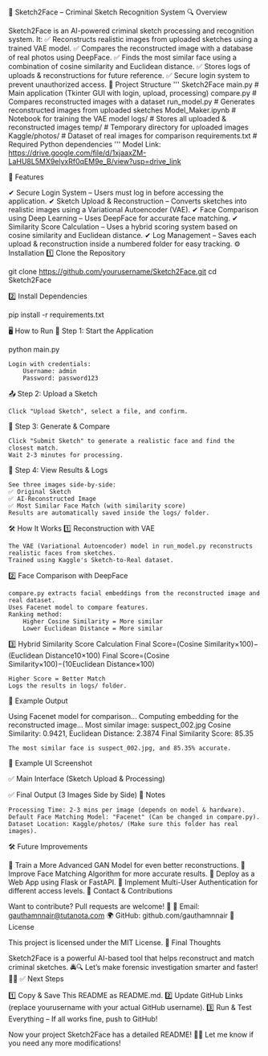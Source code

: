 📌 Sketch2Face – Criminal Sketch Recognition System
🔍 Overview

Sketch2Face is an AI-powered criminal sketch processing and recognition system.
It:
✅ Reconstructs realistic images from uploaded sketches using a trained VAE model.
✅ Compares the reconstructed image with a database of real photos using DeepFace.
✅ Finds the most similar face using a combination of cosine similarity and Euclidean distance.
✅ Stores logs of uploads & reconstructions for future reference.
✅ Secure login system to prevent unauthorized access.
📂 Project Structure
'''
Sketch2Face
main.py                # Main application (Tkinter GUI with login, upload, processing)
compare.py             # Compares reconstructed images with a dataset
run_model.py           # Generates reconstructed images from uploaded sketches
Model_Maker.ipynb      # Notebook for training the VAE model
logs/                  # Stores all uploaded & reconstructed images
temp/                  # Temporary directory for uploaded images
Kaggle/photos/         # Dataset of real images for comparison
requirements.txt       # Required Python dependencies
'''
Model Link: https://drive.google.com/file/d/1xjaaxZM-LaHU8L5MX9elyxRf0qEM9e_B/view?usp=drive_link

🚀 Features

✔ Secure Login System – Users must log in before accessing the application.
✔ Sketch Upload & Reconstruction – Converts sketches into realistic images using a Variational Autoencoder (VAE).
✔ Face Comparison using Deep Learning – Uses DeepFace for accurate face matching.
✔ Similarity Score Calculation – Uses a hybrid scoring system based on cosine similarity and Euclidean distance.
✔ Log Management – Saves each upload & reconstruction inside a numbered folder for easy tracking.
⚙️ Installation
1️⃣ Clone the Repository

git clone https://github.com/yourusername/Sketch2Face.git
cd Sketch2Face

2️⃣ Install Dependencies

pip install -r requirements.txt

🖥️ How to Run
🔑 Step 1: Start the Application

python main.py

    Login with credentials:
        Username: admin
        Password: password123

📤 Step 2: Upload a Sketch

    Click "Upload Sketch", select a file, and confirm.

🎨 Step 3: Generate & Compare

    Click "Submit Sketch" to generate a realistic face and find the closest match.
    Wait 2-3 minutes for processing.

📂 Step 4: View Results & Logs

    See three images side-by-side:
    ✅ Original Sketch
    ✅ AI-Reconstructed Image
    ✅ Most Similar Face Match (with similarity score)
    Results are automatically saved inside the logs/ folder.

🛠️ How It Works
1️⃣ Reconstruction with VAE

    The VAE (Variational Autoencoder) model in run_model.py reconstructs realistic faces from sketches.
    Trained using Kaggle's Sketch-to-Real dataset.

2️⃣ Face Comparison with DeepFace

    compare.py extracts facial embeddings from the reconstructed image and real dataset.
    Uses Facenet model to compare features.
    Ranking method:
        Higher Cosine Similarity = More similar
        Lower Euclidean Distance = More similar

3️⃣ Hybrid Similarity Score Calculation
Final Score=(Cosine Similarity×100)−(Euclidean Distance10×100)
Final Score=(Cosine Similarity×100)−(10Euclidean Distance​×100)

    Higher Score = Better Match
    Logs the results in logs/ folder.

📜 Example Output

Using Facenet model for comparison...
Computing embedding for the reconstructed image...
Most similar image: suspect_002.jpg
Cosine Similarity: 0.9421, Euclidean Distance: 2.3874
Final Similarity Score: 85.35

    The most similar face is suspect_002.jpg, and 85.35% accurate.

📸 Example UI Screenshot

✅ Main Interface (Sketch Upload & Processing)

✅ Final Output (3 Images Side by Side)
📌 Notes

    Processing Time: 2-3 mins per image (depends on model & hardware).
    Default Face Matching Model: "Facenet" (Can be changed in compare.py).
    Dataset Location: Kaggle/photos/ (Make sure this folder has real images).

🛠️ Future Improvements

🚀 Train a More Advanced GAN Model for even better reconstructions.
🎯 Improve Face Matching Algorithm for more accurate results.
📡 Deploy as a Web App using Flask or FastAPI.
🔐 Implement Multi-User Authentication for different access levels.
📩 Contact & Contributions

Want to contribute? Pull requests are welcome! 🎉
📧 Email: gauthamnnair@tutanota.com
🌍 GitHub: github.com/gauthamnnair
📜 License

This project is licensed under the MIT License.
🚀 Final Thoughts

Sketch2Face is a powerful AI-based tool that helps reconstruct and match criminal sketches. 🚔🔍
Let’s make forensic investigation smarter and faster! 🚀🎯
✅ Next Steps

1️⃣ Copy & Save This README as README.md.
2️⃣ Update GitHub Links (replace yourusername with your actual GitHub username).
3️⃣ Run & Test Everything – If all works fine, push to GitHub!

Now your project Sketch2Face has a detailed README! 🚀😊
Let me know if you need any more modifications!
